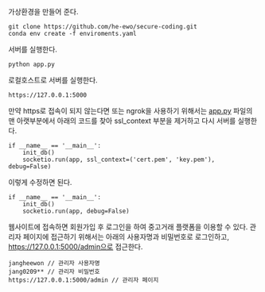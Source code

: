 가상환경을 만들어 준다.
```
git clone https://github.com/he-ewo/secure-coding.git
conda env create -f enviroments.yaml
```

서버를 실행한다.
```
python app.py
```

로컬호스트로 서버를 실행한다.
```
https://127.0.0.1:5000 
```

만약 https로 접속이 되지 않는다면 또는 ngrok을 사용하기 위해서는 [app.py](http://app.py) 파일의 맨 아랫부분에서 아래의 코드를 찾아 ssl_context 부분을 제거하고 다시 서버를 실행한다.
```
if __name__ == '__main__':
    init_db()  
    socketio.run(app, ssl_context=('cert.pem', 'key.pem'), debug=False) 
```

이렇게 수정하면 된다.
```
if __name__ == '__main__':
    init_db()  
    socketio.run(app, debug=False) 
```

웹사이트에 접속하면 회원가입 후 로그인을 하여 중고거래 플랫폼을 이용할 수 있다. 관리자 페이지에 접근하기 위해서는 아래의 사용자명과 비밀번호로 로그인하고, https://127.0.0.1:5000/admin으로 접근한다.
```
jangheewon // 관리자 사용자명
jang0209** // 관리자 비밀번호
https://127.0.0.1:5000/admin // 관리자 페이지
```
